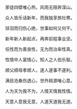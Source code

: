 家徒四壁唯心热，风雨无阻奔深山。

众人皆乐话新年，而我独享旅社寒。

铩羽而归伤心绝，世事如何又何干。

新年新人新起点，再奔前程事业坚。

任性而为善良性，无为而治率性真。

性情中人富情心，知人之人伯乐智。

顺父顺母孝顺人，遂人遂事不遂利。

满目沧桑伤透心，世外桃源唯心意。

人为天为我不为，人情天情我性情。

天意人意我无意，人道天道我无道。

